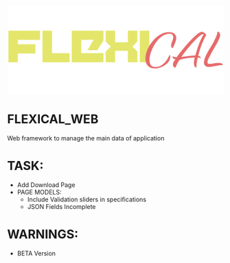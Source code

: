 <img src="./resources/LOGO2.svg">

# FLEXICAL_WEB
Web framework to manage the main data of application

# TASK:
- Add Download Page
- PAGE MODELS:
    * Include Validation sliders in specifications
    * JSON Fields Incomplete

# WARNINGS:
- BETA Version
